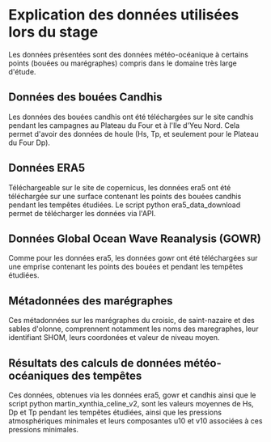 # Explication des données utilisées lors du stage

Les données présentées sont des données météo-océanique à certains points (bouées ou marégraphes) compris dans le domaine très large d'étude.


## Données des bouées Candhis
Les données des bouées candhis ont été téléchargées sur le site candhis pendant les campagnes au Plateau du Four et à l'Ile d'Yeu Nord. Cela permet d'avoir des données de houle (Hs, Tp, et seulement pour le Plateau du Four Dp).


## Données ERA5
Téléchargeable sur le site de copernicus, les données era5 ont été téléchargée sur une surface contenant les points des bouées candhis pendant les tempêtes étudiées. Le script python era5_data_download permet de télécharger les données via l'API.


## Données Global Ocean Wave Reanalysis (GOWR)
Comme pour les données era5, les données gowr ont été téléchargées sur une emprise contenant les points des bouées et pendant les tempêtes étudiées.


## Métadonnées des marégraphes
Ces métadonnées sur les marégraphes du croisic, de saint-nazaire et des sables d'olonne, comprennent notamment les noms des maregraphes, leur identifiant SHOM, leurs coordonées et valeur de niveau moyen.


## Résultats des calculs de données météo-océaniques des tempêtes
Ces données, obtenues via les données era5, gowr et candhis ainsi que le script python martin_xynthia_celine_v2, sont les valeurs moyennes de Hs, Dp et Tp pendant les tempêtes étudiées, ainsi que les pressions atmosphériques minimales et leurs composantes u10 et v10 associées à ces pressions minimales.
